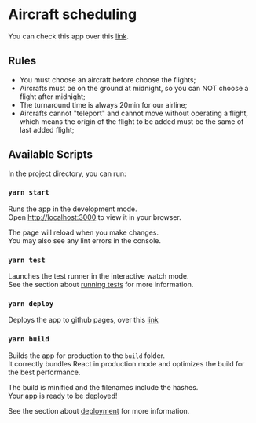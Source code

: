 # Aircraft scheduling

You can check this app over this [link](https://jeanrantunes.github.io/jean-antunes-aircraft-scheduling).

## Rules

- You must choose an aircraft before choose the flights;
- Aircrafts must be on the ground at midnight, so you can NOT choose a flight after midnight;
- The turnaround time is always 20min for our airline;
- Aircrafts cannot "teleport" and cannot move without operating a flight, which means the origin of the flight to be added must be the same of last added flight;


## Available Scripts

In the project directory, you can run:

### `yarn start`

Runs the app in the development mode.\
Open [http://localhost:3000](http://localhost:3000) to view it in your browser.

The page will reload when you make changes.\
You may also see any lint errors in the console.

### `yarn test`

Launches the test runner in the interactive watch mode.\
See the section about [running tests](https://facebook.github.io/create-react-app/docs/running-tests) for more information.

### `yarn deploy`

Deploys the app to github pages, over this [link](https://jeanrantunes.github.io/jean-antunes-aircraft-scheduling)

### `yarn build`

Builds the app for production to the `build` folder.\
It correctly bundles React in production mode and optimizes the build for the best performance.

The build is minified and the filenames include the hashes.\
Your app is ready to be deployed!

See the section about [deployment](https://facebook.github.io/create-react-app/docs/deployment) for more information.







